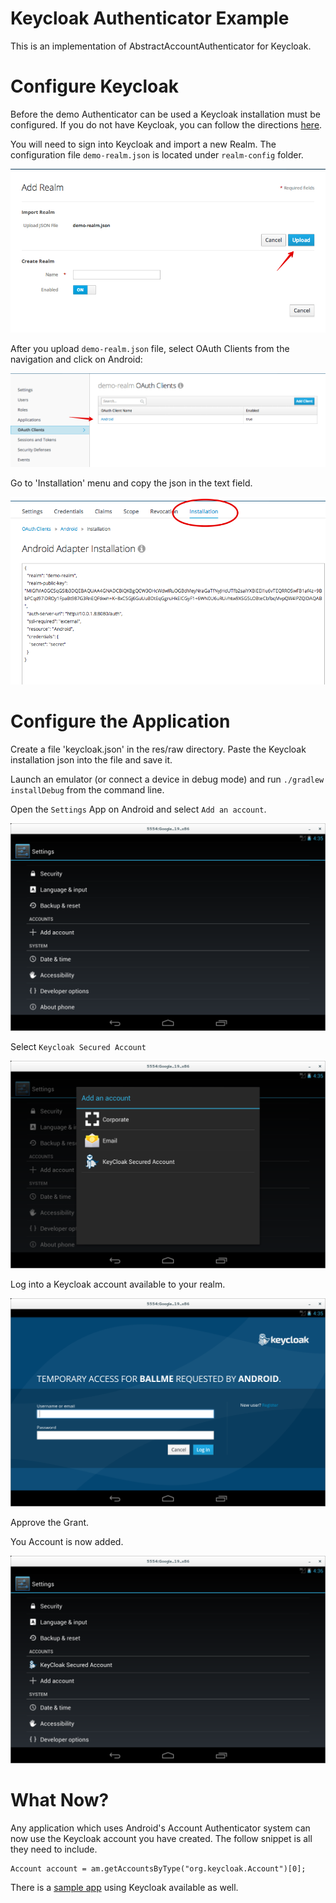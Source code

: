 # Keycloak Authenticator Example

This is an implementation of AbstractAccountAuthenticator for Keycloak.

# Configure Keycloak

Before the demo Authenticator can be used a Keycloak installation must be configured.  If you do not have Keycloak, you can follow the directions [here](http://docs.jboss.org/keycloak/docs/1.0.4.Final/userguide/html/server-installation.html).

You will need to sign into Keycloak and import a new Realm. The configuration file `demo-realm.json` is located under `realm-config` folder.

![Keycloak Create Realm](docs/keycloak-0.jpg)

After you upload `demo-realm.json` file, select OAuth Clients from the navigation and click on Android:

![Keycloak OAuth Clients](docs/keycloak-1.jpg)

Go to 'Installation' menu and copy the json in the text field.

![Keycloak Installation](docs/keycloak-2.jpg)

# Configure the Application

Create a file 'keycloak.json' in the res/raw directory.  Paste the Keycloak installation json into the file and save it.

Launch an emulator (or connect a device in debug mode) and run `./gradlew installDebug` from the command line.

Open the `Settings` App on Android and select `Add an account`.

![Keycloak Installation](docs/android-0.png)

Select `Keycloak Secured Account`

![Keycloak Installation](docs/android-1.png)

Log into a Keycloak account available to your realm.

![Keycloak Installation](docs/android-2.png)

Approve the Grant.

You Account is now added.

![Keycloak Installation](docs/android-3.png)

# What Now?

Any application which uses Android's Account Authenticator system can now use the Keycloak account you have created.  The follow snippet is all they need to include.

````
Account account = am.getAccountsByType("org.keycloak.Account")[0];
````

There is a [sample app](https://github.com/secondsun/keycloak-account-authenticator-demo) using Keycloak available as well.

